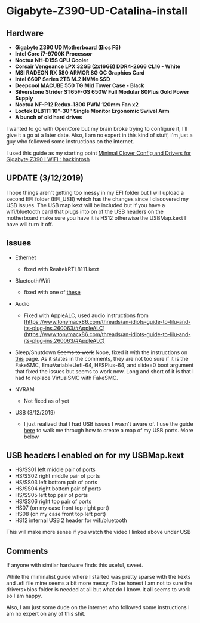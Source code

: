 # Gigabyte-Z390-UD-Catalina-install

## Hardware
* **Gigabyte Z390 UD Motherboard (Bios F8)**
* **Intel Core i7-9700K Processor**
* **Noctua NH-D15S CPU Cooler**
* **Corsair Vengeance LPX 32GB (2x16GB) DDR4-2666 CL16 - White**
* **MSI RADEON RX 580 ARMOR 8G OC Graphics Card**
* **Intel 660P Series 2TB M.2 NVMe SSD**
* **Deepcool MACUBE 550 TG Mid Tower Case - Black**
* **Silverstone Strider ST65F-GS 650W Full Modular 80Plus Gold Power Supply**
* **Noctua NF-P12 Redux-1300 PWM 120mm Fan x2**
* **Loctek DLB111 10”-30” Single Monitor Ergonomic Swivel Arm**
* **A bunch of old hard drives**

I wanted to go with OpenCore but my brain broke trying to configure it, I’ll give it a go at a later date. Also, I am no expert in this kind of stuff, I'm just a guy who followed some instructions on the internet. 

I used this guide as my starting point 
[Minimal Clover Config and Drivers for Gigabyte Z390 I WIFI : hackintosh](https://www.reddit.com/r/hackintosh/comments/az7ld1/minimal_clover_config_and_drivers_for_gigabyte/%0A)

## UPDATE (3/12/2019)
I hope things aren't getting too messy in my EFI folder but I will upload a second EFI folder (EFI_USB) which has the changes since I discovered my USB issues. The USB map kext will be included but if you have a wifi/bluetooth card that plugs into on of the USB headers on the motherboard make sure you have it is HS12 otherwise the USBMap.kext I have will turn it off. 

## Issues

* Ethernet
	* fixed with RealtekRTL8111.kext 
* Bluetooth/Wifi
	* fixed with one of  [these](https://www.ebay.com/itm/HACKINTOSH-WIFI-AC-BLUETOOTH-4-0-ADAPTER-BCM94360CS2-PCI-x1-NATIVE-SUPPORT/173886173938?hash=item287c6c72f2:g:PqwAAOSwO7dcEF3c) 
* Audio
	* Fixed with AppleALC, used audio instructions from  [https://www.tonymacx86.com/threads/an-idiots-guide-to-lilu-and-its-plug-ins.260063/#AppleALC](https://www.tonymacx86.com/threads/an-idiots-guide-to-lilu-and-its-plug-ins.260063/#AppleALC) 
* Sleep/Shutdown
	~~Seems to work~~ Nope, fixed it with the instructions on [this](https://www.reddit.com/r/hackintosh/comments/bdbn8w/new_hackintosh_mostly_working_except_for/) page. As it states in the comments, they are not too sure if it is the  FakeSMC, EmuVariableUefi-64, HFSPlus-64, and slide=0 boot argument that fixed the issues but seems to work now. Long and short of it is that I had to replace VirtualSMC with FakeSMC. 
* NVRAM
	* Not fixed as of yet
	
* USB (3/12/2019) 
	* I just realized that I had USB issues I wasn't aware of. I use the guide [here](https://www.youtube.com/watch?v=j3V7szXZZTc&feature=youtu.be) to walk me through how to create a map of my USB ports. More below


## USB headers I enabled on for my USBMap.kext

* HS/SS01 left middle pair of ports 
* HS/SS02 right middle pair of ports
* HS/SS03 left bottom pair of ports
* HS/SS04 right bottom pair of ports
* HS/SS05 left top pair of ports
* HS/SS06 right top pair of ports
* HS07 (on my case front top right port)
* HS08 (on my case front top left port)
* HS12 internal USB 2 header for wifi/bluetooth

This will make more sense if you watch the video I linked above under USB

## Comments
If anyone with similar hardware finds this useful, sweet. 

While the miminalist guide where I started was pretty sparse with the kexts and .efi file mine seems a bit more messy. To be honest I am not to sure the drivers>bios folder is needed at all but what do I know. It all seems to work so I am happy. 

Also, I am just some dude on the internet who followed some instructions I am no expert on any of this shit. 


